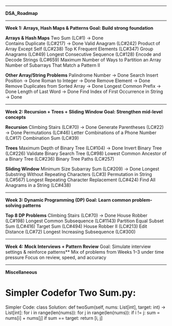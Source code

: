 ____________________________________________________________________________________________________________________________________________________________________________________________________________________
**DSA_Roadmap**
____________________________________________________________________________________________________________________________________________________________________________________________________________________

**Week 1: Arrays, Hash Maps & Patterns
Goal: Build strong foundation**

**Arrays & Hash Maps**
Two Sum (LC#1) → Done  
Contains Duplicate (LC#217) → Done
Valid Anagram (LC#242)
Product of Array Except Self (LC#238)
Top K Frequent Elements (LC#347)
Group Anagrams (LC#49)
Longest Consecutive Sequence (LC#128)
Encode and Decode Strings (LC#659)
Maximum Number of Ways to Partition an Array
Number of Subarrays That Match a Pattern II

**Other Array/String Problems**
Palindrome Number → Done
Search Insert Position → Done
Roman to Integer → Done
Remove Element → Done
Remove Duplicates from Sorted Array → Done
Longest Common Prefix → Done
Length of Last Word → Done
Find Index of First Occurrence in String → Done
____________________________________________________________________________________________________________________________________________________________________________________________________________________

**Week 2: Recursion + Trees + Sliding Window
Goal: Strengthen mid-level concepts**

**Recursion**
Climbing Stairs (LC#70) → Done
Generate Parentheses (LC#22) → Done
Permutations (LC#46)
Letter Combinations of a Phone Number (LC#17)
Combination Sum (LC#39)

**Trees**
Maximum Depth of Binary Tree (LC#104) → Done
Invert Binary Tree (LC#226)
Validate Binary Search Tree (LC#98)
Lowest Common Ancestor of a Binary Tree (LC#236)
Binary Tree Paths (LC#257)

**Sliding Window**
Minimum Size Subarray Sum (LC#209) → Done
Longest Substring Without Repeating Characters (LC#3)
Permutation in String (LC#567)
Longest Repeating Character Replacement (LC#424)
Find All Anagrams in a String (LC#438)
____________________________________________________________________________________________________________________________________________________________________________________________________________________

**Week 3: Dynamic Programming (DP)
Goal: Learn common problem-solving patterns**

**Top 8 DP Problems**
Climbing Stairs (LC#70) → Done
House Robber (LC#198)
Longest Common Subsequence (LC#1143)
Partition Equal Subset Sum (LC#416)
Target Sum (LC#494)
House Robber II (LC#213)
Edit Distance (LC#72)
Longest Increasing Subsequence (LC#300)
____________________________________________________________________________________________________________________________________________________________________________________________________________________


**Week 4: Mock Interviews + Pattern Review**
Goal: Simulate interview settings & reinforce patterns**
Mix of problems from Weeks 1–3 under time pressure
Focus on review, speed, and accuracy
____________________________________________________________________________________________________________________________________________________________________________________________________________________

**Miscellaneous**
# Simpler Codefor Two Sum.py:

Simpler Code:
class Solution:
    def twoSum(self, nums: List[int], target: int) -> List[int]:
        for i in range(len(nums)):
            for j in range(len(nums)):
                if i != j:
                    sum = nums[i] + nums[j]
                    if sum == target:
                        return [i, j]
